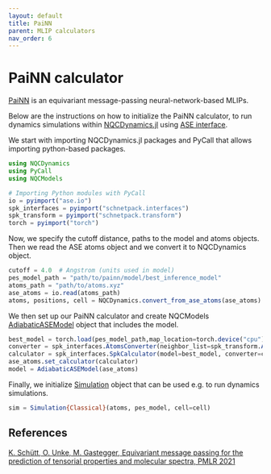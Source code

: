 ```yaml
---
layout: default
title: PaiNN
parent: MLIP calculators
nav_order: 6
---
```


# PaiNN calculator

[PaiNN](https://github.com/atomistic-machine-learning/schnetpack) is an equivariant message-passing neural-network-based MLIPs.

Below are the instructions on how to initialize the PaiNN calculator, to run dynamics simulations within [NQCDynamics.jl](https://github.com/NQCD/NQCDynamics.jl) using [ASE interface](https://nqcd.github.io/NQCDynamics.jl/stable/NQCModels/ase/).


We start with importing NQCDynamics.jl packages and PyCall that allows importing python-based packages.

```jl
using NQCDynamics
using PyCall
using NQCModels

# Importing Python modules with PyCall
io = pyimport("ase.io")
spk_interfaces = pyimport("schnetpack.interfaces")
spk_transform = pyimport("schnetpack.transform")
torch = pyimport("torch")
```


Now, we specify the cutoff distance, paths to the model and atoms objects. Then we read the ASE atoms object and we convert it to NQCDynamics object.

```jl
cutoff = 4.0  # Angstrom (units used in model)
pes_model_path = "path/to/painn/model/best_inference_model"
atoms_path = "path/to/atoms.xyz"
ase_atoms = io.read(atoms_path)
atoms, positions, cell = NQCDynamics.convert_from_ase_atoms(ase_atoms)
```


We then set up our PaiNN calculator and create NQCModels [AdiabaticASEModel](https://nqcd.github.io/NQCDynamics.jl/stable/api/NQCModels/adiabaticmodels/#NQCModels.AdiabaticModels.AdiabaticASEModel) object that includes the model.

```jl
best_model = torch.load(pes_model_path,map_location=torch.device("cpu") ).to("cpu")
converter = spk_interfaces.AtomsConverter(neighbor_list=spk_transform.ASENeighborList(cutoff=cutoff), dtype=torch.float32)
calculator = spk_interfaces.SpkCalculator(model=best_model, converter=converter, energy_units="eV", forces_units="eV/Angstrom")
ase_atoms.set_calculator(calculator)
model = AdiabaticASEModel(ase_atoms)
```

Finally, we initialize [Simulation](https://nqcd.github.io/NQCDynamics.jl/stable/api/NQCDynamics/nonadiabaticmoleculardynamics/#NQCDynamics.Simulation-Union%7BTuple%7BT%7D,%20Tuple%7BM%7D,%20Tuple%7BAtoms%7BT%7D,%20NQCModels.Model,%20M%7D%7D%20where%20%7BM,%20T%7D) object that can be used e.g. to run dynamics simulations.

```jl
sim = Simulation{Classical}(atoms, pes_model, cell=cell)
```


## References

[K. Schütt, O. Unke, M. Gastegger, Equivariant message passing for the prediction of tensorial properties and molecular spectra, PMLR 2021](https://proceedings.mlr.press/v139/schutt21a.html)
